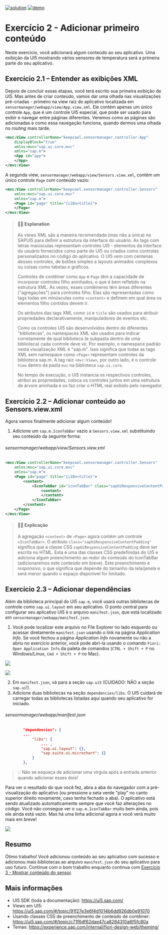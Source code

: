 [![solution](https://flat.badgen.net/badge/solution/available/green?icon=github)](https://github.com/SAP-samples/teched2023-AD265/tree/code/exercises/ex2)
[![demo](https://flat.badgen.net/badge/demo/deployed/blue?icon=github)](https://sap-samples.github.io/teched2023-AD283v/ex2/test/flpSandbox-cdn.html?sap-ui-xx-viewCache=false#keepcoolsensormanager-display)

# Exercício 2 - Adicionar primeiro conteúdo

Neste exercício, você adicionará algum conteúdo ao seu aplicativo. Uma exibição da UI5 mostrando vários sensores de temperatura será a primeira parte do seu aplicativo.

## Exercício 2.1 – Entender as exibições XML

Depois de concluir essas etapas, você terá escrito sua primeira exibição de UI5. Mas antes de criar conteúdo, vamos dar uma olhada nas visualizações pré-criadas - primeiro na view raiz do aplicativo localizada em `sensormanager/webapp/view/App.view.xml`. Ele contém apenas um único controle `App`, que é um controle UI5 especial, que pode ser usado para exibir e navegar entre páginas diferentes. Veremos como as páginas são adicionadas e como essa navegação funciona, quando dermos uma olhada no *routing* mais tarde.

```xml
<mvc:View controllerName="keepcool.sensormanager.controller.App"
    displayBlock="true"
    xmlns:mvc="sap.ui.core.mvc"
    xmlns="sap.m">
    <App id="app">
    </App>
</mvc:View>
```

A segunda view, `sensormanager/webapp/view/Sensors.view.xml`, contém um único controle `Page` com conteúdo vazio:

```xml
<mvc:View controllerName="keepcool.sensormanager.controller.Sensors"
    xmlns:mvc="sap.ui.core.mvc"
    xmlns="sap.m">
    <Page id="page" title="{i18n>title}">
    </Page>
</mvc:View>

```

> #### 🧑‍🎓 Explanation
> As views XML são a maneira recomendada (mas não a única) no SAPUI5 para definir a estrutura da interface do usuário. As tags com letras maiúsculas representam controles UI5 - elementos da interface do usuário fornecidos como parte do UI5 ou criados como controles personalizados no código do aplicativo. O UI5 vem com centenas desses controles, de botões simples a layouts animados complexos ou coisas como tabelas e gráficos.
>
> Controles de contêiner como `App` e `Page` têm a capacidade de incorporar controles filho aninhados, o que é bem refletido na estrutura XML. Às vezes, esses contêineres têm áreas diferentes ("agregações") para controles filho. Elas são representadas como tags todas em minúsculas como `<content>` e definem em qual área os elementos filho contidos devem ir.
>
> Os atributos das tags XML como `id` e `title` são usados ​​para atribuir propriedades declarativamente, manipuladores de eventos etc.
>
> Como os controles UI5 são desenvolvidos dentro de diferentes "bibliotecas", os namespaces XML são usados ​​para indicar corretamente de qual biblioteca (e subpasta dentro de uma biblioteca) cada controle deve vir. Por exemplo, o namespace padrão nesta visualização XML é "sap.m". Isso significa que todas as tags XML sem namespace como `<Page>` representam controles da biblioteca sap.m. A tag raiz `<mvc:View>`, por outro lado, é o controle `View` dentro da pasta `mvc` na biblioteca `sap.ui.core`.
>
> No tempo de execução, o UI5 instancia os respectivos controles, atribui as propriedades, coloca os controles juntos em uma estrutura de árvore aninhada e os faz criar o HTML real exibido pelo navegador.

## Exercício 2.2 – Adicionar conteúdo ao Sensors.view.xml

Agora vamos finalmente adicionar algum conteúdo!

1. Adicione um `sap.m.IconTabBar` vazio a `Sensors.view.xml` substituindo seu conteúdo da seguinte forma:

###### sensormanager/webapp/view/Sensors.view.xml

```xml
<mvc:View controllerName="keepcool.sensormanager.controller.Sensors"
    xmlns:mvc="sap.ui.core.mvc"
    xmlns="sap.m">
    <Page id="page" title="{i18n>title}">
        <content>
            <IconTabBar id="iconTabBar" class="sapUiResponsiveContentPadding">
                <content>
                </content>
            </IconTabBar>
        </content>    
    </Page>
</mvc:View>
```

> #### 🧑‍🎓 Explicação
> A agregação `<content>` de `<Page>` agora contém um controle `<IconTabBar>`. O atributo `class="sapUiResponsiveContentPadding"` significa que a classe CSS `sapUiResponsiveContentPadding` deve ser escrita no HTML. Esta é uma das classes CSS predefinidas do UI5 e adiciona algum preenchimento ao redor do conteúdo do IconTabBar (adicionaremos este conteúdo em breve). Este preenchimento é *responsivo*, o que significa que depende do tamanho da tela/janela e será menor quando o espaço disponível for limitado.


## Exercício 2.3 – Adicionar dependências

Além da biblioteca principal do UI5 `sap.m`, você usará outras bibliotecas de controle como `sap.ui.layout` em seu aplicativo. O ponto central para configurar seu aplicativo UI5 é o arquivo `manifest.json`, que está localizado em `sensormanager/webapp/manifest.json`.

1. Você pode localizar este arquivo no File Explorer no lado esquerdo ou acessar diretamente `manifest.json` usando o link na página *Application Info*. Se você fechou a página *Application Info* novamente ou não a abriu no exercício anterior, você pode abri-la usando o comando `Fiori: Open Application Info` da paleta de comandos (`CTRL + Shift + P` no Windows/Linux, `Cmd + Shift + P` no Mac).

![](images/02_02_0030.png)

![](images/02_02_0040.png)

2. Em `manifest.json`, vá para a seção `sap.ui5` (CUIDADO: NÃO a seção `sap.ui`!).
3. Adicione duas bibliotecas na seção `dependencies/libs`. O UI5 cuidará de carregar todas as bibliotecas listadas aqui quando seu aplicativo for iniciado.

###### sensormanager/webapp/manifest.json

```json
        "dependencies": {
	    ...
            "libs": {
                ... ,
                "sap.ui.layout": {},
                "sap.suite.ui.microchart": {}
            }
        },
```
>💡 Não se esqueça de adicionar uma vírgula após a entrada anterior quando adicionar esses dois!



Para ver o resultado do que você fez, abra a aba do navegador com a pré-visualização do aplicativo (ou pressione a seta verde "play" no canto superior direito novamente, caso tenha fechado a aba). O aplicativo está sendo atualizado automaticamente sempre que você faz alterações no código. Você não consegue ver o `sap.m.IconTabBar` muito bem ainda, pois ele ainda está vazio. Mas há uma linha adicional agora e você verá muito mais em breve!

![](images/02_02_0050.png)

## Resumo

Ótimo trabalho! Você adicionou conteúdo ao seu aplicativo com sucesso e adicionou mais bibliotecas ao arquivo `manifest.json` do seu aplicativo para uso futuro. Continue com o bom trabalho enquanto continua com [Exercício 3 - Mostrar conteúdo do sensor](../ex3/README.md).


## Mais informações

* UI5 SDK (toda a documentação): https://ui5.sap.com/
* Views em UI5: https://ui5.sap.com/#/topic/91f27e3e6f4d1014b6dd926db0e91070
* Usando classes CSS de preenchimento de conteúdo de contêiner: https://ui5.sap.com/#/topic/c71f6df62dae47ca8284310a6f5fc80a
* Temas: https://experience.sap.com/internal/fiori-design-web/theming/
